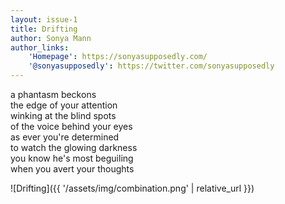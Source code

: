 ```yaml
---
layout: issue-1
title: Drifting
author: Sonya Mann
author_links:
    'Homepage': https://sonyasupposedly.com/
    '@sonyasupposedly': https://twitter.com/sonyasupposedly
---
```


a phantasm beckons<br/>
the edge of your attention<br/>
winking at the blind spots<br/>
of the voice behind your eyes<br/>
as ever you're determined<br/>
to watch the glowing darkness<br/>
you know he's most beguiling<br/>
when you avert your thoughts


![Drifting]({{ '/assets/img/combination.png' | relative_url }})